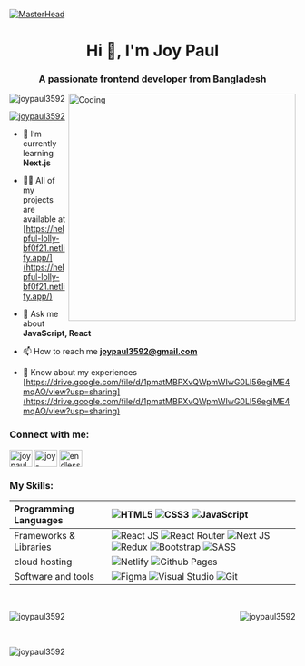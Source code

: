 [![MasterHead](https://raw.githubusercontent.com/PolarBearGG/PolarBearGG/master/web-developer.gif)](https://rishavchanda.io)

<h1 align="center">Hi 👋, I'm Joy Paul</h1>
<h3 align="center">A passionate frontend developer from Bangladesh</h3>
<img align="right" alt="Coding" width="400" src="https://cdn.dribbble.com/users/1162077/screenshots/3848914/programmer.gif">

<p align="left"> <img src="https://komarev.com/ghpvc/?username=joypaul3592&label=Profile%20views&color=0e75b6&style=flat" alt="joypaul3592" /> </p>

<p align="left"> <a href="https://twitter.com/joypaul3592" target="blank"><img src="https://img.shields.io/twitter/follow/joypaul3592?logo=twitter&style=for-the-badge" alt="joypaul3592" /></a> </p>

- 🌱 I’m currently learning **Next.js**

- 👨‍💻 All of my projects are available at [https://helpful-lolly-bf0f21.netlify.app/](https://helpful-lolly-bf0f21.netlify.app/)

- 💬 Ask me about **JavaScript, React**

- 📫 How to reach me **joypaul3592@gmail.com**

- 📄 Know about my experiences [https://drive.google.com/file/d/1pmatMBPXvQWpmWIwG0LI56egjME4mqAO/view?usp=sharing](https://drive.google.com/file/d/1pmatMBPXvQWpmWIwG0LI56egjME4mqAO/view?usp=sharing)

<h3 align="left">Connect with me:</h3>
<p align="left">
<a href="https://twitter.com/joypaul3592" target="blank"><img align="center" src="https://raw.githubusercontent.com/rahuldkjain/github-profile-readme-generator/master/src/images/icons/Social/twitter.svg" alt="joypaul3592" height="30" width="40" /></a>
<a href="https://linkedin.com/in/joy-paul3592/" target="blank"><img align="center" src="https://raw.githubusercontent.com/rahuldkjain/github-profile-readme-generator/master/src/images/icons/Social/linked-in-alt.svg" alt="joy-paul3592/" height="30" width="40" /></a>
<a href="https://fb.com/endless.wer/" target="blank"><img align="center" src="https://raw.githubusercontent.com/rahuldkjain/github-profile-readme-generator/master/src/images/icons/Social/facebook.svg" alt="endless.wer/" height="30" width="40" /></a>
</p>


### My Skills:

| Programming Languages       |![HTML5](https://img.shields.io/badge/html5-%23E34F26.svg?style=for-the-badge&logo=html5&logoColor=white) ![CSS3](https://img.shields.io/badge/css3-%231572B6.svg?style=for-the-badge&logo=css3&logoColor=white) ![JavaScript](https://img.shields.io/badge/javascript-%23323330.svg?style=for-the-badge&logo=javascript&logoColor=%23F7DF1E)                                                                                                                                                                                                                                                                                                                                                                                                                                                                                                                                                                                                  |
| :-------------------------- | :--------------------------------------------------------------------------------------------------------------------------------------------------------------------------------------------------------------------------------------------------------------------------------------------------------------------------------------------------------------------------------------------------------------------------------------------------------------------------------------------------------------------------------------------------------------------------------------------------------------------------------------------------------------------------------------------------------------------------------------------------------------------------------------------------------------------------------------------------------------------------------------------------------------------------------------------------------------------------------------------------------------------------------------------------- |
| Frameworks & Libraries      | ![React JS](https://img.shields.io/badge/react_js-%2320232a.svg?style=for-the-badge&logo=react&logoColor=%2361DAFB) ![React Router](https://img.shields.io/badge/React_Router-CA4245?style=for-the-badge&logo=react-router&logoColor=white) ![Next JS](https://img.shields.io/badge/Next_js-black?style=for-the-badge&logo=next.js&logoColor=white) ![Redux](https://img.shields.io/badge/redux-%23593d88.svg?style=for-the-badge&logo=redux&logoColor=white) ![Bootstrap](https://img.shields.io/badge/bootstrap-%23563D7C.svg?style=for-the-badge&logo=bootstrap&logoColor=white) ![SASS](https://img.shields.io/badge/SASS-hotpink.svg?style=for-the-badge&logo=SASS&logoColor=white)|
| cloud hosting | ![Netlify](https://img.shields.io/badge/netlify-%23000000.svg?style=for-the-badge&logo=netlify&logoColor=#00C7B7) ![Github Pages](https://img.shields.io/badge/GitHub%20Pages-327FC7.svg?style=for-the-badge&logo=github&logoColor=white)                                                                                                                                                                                                                                                                                                                                                                                                                                                                                                                                                                                                                                                                                                                                                                                                            |
| Software and tools          | ![Figma](https://img.shields.io/badge/figma-%23F24E1E.svg?style=for-the-badge&logo=figma&logoColor=white) ![Visual Studio](https://img.shields.io/badge/Visual%20Studio-5C2D91.svg?style=for-the-badge&logo=visual-studio&logoColor=white) ![Git](https://img.shields.io/badge/git-%23F05033.svg?style=for-the-badge&logo=git&logoColor=white)                                                                                                                                                                                                                                                                                                                                                                                                                                                                                                                                                                                                                                                                                                       |


<br/>


<p><img align="left" src="https://github-readme-stats.vercel.app/api/top-langs?username=joypaul3592&show_icons=true&locale=en&layout=compact" alt="joypaul3592" /></p>

<p>&nbsp;<img align="right" src="https://github-readme-stats.vercel.app/api?username=joypaul3592&show_icons=true&locale=en" alt="joypaul3592" /></p>
</br>
<p><img align="center" src="https://github-readme-streak-stats.herokuapp.com/?user=joypaul3592&" alt="joypaul3592" /></p>

